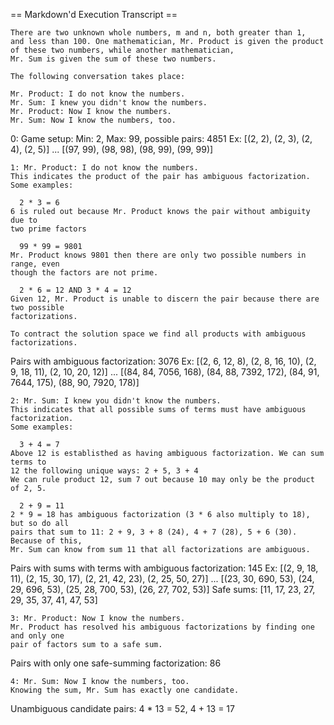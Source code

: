 == Markdown'd Execution Transcript ==

    There are two unknown whole numbers, m and n, both greater than 1,
    and less than 100. One mathematician, Mr. Product is given the product
    of these two numbers, while another mathematician,
    Mr. Sum is given the sum of these two numbers.

    The following conversation takes place:

    Mr. Product: I do not know the numbers.
    Mr. Sum: I knew you didn't know the numbers.
    Mr. Product: Now I know the numbers.
    Mr. Sum: Now I know the numbers, too.

0: Game setup: Min: 2, Max: 99, possible pairs: 4851
Ex: [(2, 2), (2, 3), (2, 4), (2, 5)] ...
[(97, 99), (98, 98), (98, 99), (99, 99)]

    1: Mr. Product: I do not know the numbers.
    This indicates the product of the pair has ambiguous factorization.
    Some examples:

      2 * 3 = 6
    6 is ruled out because Mr. Product knows the pair without ambiguity due to
    two prime factors

      99 * 99 = 9801
    Mr. Product knows 9801 then there are only two possible numbers in range, even
    though the factors are not prime.

      2 * 6 = 12 AND 3 * 4 = 12
    Given 12, Mr. Product is unable to discern the pair because there are two possible
    factorizations.

    To contract the solution space we find all products with ambiguous factorizations.

Pairs with ambiguous factorization: 3076
Ex: [(2, 6, 12, 8), (2, 8, 16, 10), (2, 9, 18, 11), (2, 10, 20, 12)] ...
[(84, 84, 7056, 168), (84, 88, 7392, 172), (84, 91, 7644, 175), (88, 90, 7920, 178)]

    2: Mr. Sum: I knew you didn't know the numbers.
    This indicates that all possible sums of terms must have ambiguous factorization.
    Some examples:

      3 + 4 = 7
    Above 12 is establisthed as having ambiguous factorization. We can sum terms to
    12 the following unique ways: 2 + 5, 3 + 4
    We can rule product 12, sum 7 out because 10 may only be the product of 2, 5.

      2 + 9 = 11
    2 * 9 = 18 has ambiguous factorization (3 * 6 also multiply to 18), but so do all
    pairs that sum to 11: 2 + 9, 3 + 8 (24), 4 + 7 (28), 5 + 6 (30). Because of this,
    Mr. Sum can know from sum 11 that all factorizations are ambiguous.

Pairs with sums with terms with ambiguous factorization: 145
Ex: [(2, 9, 18, 11), (2, 15, 30, 17), (2, 21, 42, 23), (2, 25, 50, 27)] ...
[(23, 30, 690, 53), (24, 29, 696, 53), (25, 28, 700, 53), (26, 27, 702, 53)]
Safe sums: [11, 17, 23, 27, 29, 35, 37, 41, 47, 53]

    3: Mr. Product: Now I know the numbers.
    Mr. Product has resolved his ambiguous factorizations by finding one and only one
    pair of factors sum to a safe sum.

Pairs with only one safe-summing factorization: 86

    4: Mr. Sum: Now I know the numbers, too.
    Knowing the sum, Mr. Sum has exactly one candidate.

Unambiguous candidate pairs:
4 * 13 = 52, 4 + 13 = 17

